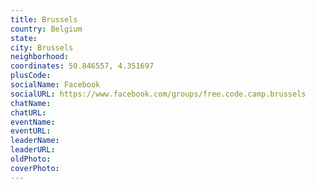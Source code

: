 ```yaml
---
title: Brussels
country: Belgium
state: 
city: Brussels
neighborhood: 
coordinates: 50.846557, 4.351697
plusCode:
socialName: Facebook
socialURL: https://www.facebook.com/groups/free.code.camp.brussels
chatName:
chatURL:
eventName:
eventURL:
leaderName:
leaderURL:
oldPhoto: 
coverPhoto:
---
```

